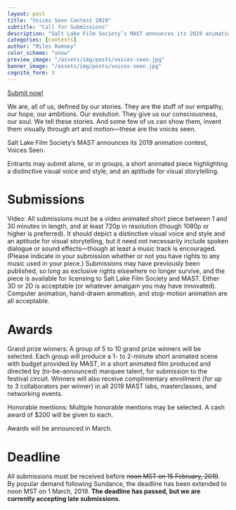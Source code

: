```yaml
---
layout: post
title: "Voices Seen Contest 2019"
subtitle: "Call for Submissions"
description: "Salt Lake Film Society’s MAST announces its 2019 animation contest, 'Voices Seen'."
categories: [contests]
author: "Miles Romney"
color_scheme: "snow"
preview_image: "/assets/img/posts/voices-seen.jpg"
banner_image: "/assets/img/posts/voices-seen.jpg"
cognito_form: 3
---
```


<a class="button" href="#cognito"><span class="xcon-forward"></span> Submit now!</a>

We are, all of us, defined by our stories. They are the stuff of our empathy, our hope, our ambitions. Our evolution. They give us our consciousness, our soul. We tell these stories. And some few of us can show them, invent them visually through art and motion—these are the voices seen.

Salt Lake Film Society’s MAST announces its 2019 animation contest, Voices Seen.

Entrants may submit alone, or in groups, a short animated piece highlighting a distinctive visual voice and style, and an aptitude for visual storytelling.

# Submissions

Video: All submissions must be a video animated short piece between 1 and 30 minutes in length, and at least 720p in resolution (though 1080p or higher is preferred). It should depict a distinctive visual voice and style and an aptitude for visual storytelling, but it need not necessarily include spoken dialogue or sound effects—though at least a music track is encouraged. (Please indicate in your submission whether or not you have rights to any music used in your piece.) Submissions may have previously been published, so long as exclusive rights elsewhere no longer survive, and the piece is available for licensing to Salt Lake Film Society and MAST. Either 3D or 2D is acceptable (or whatever amalgam you may have innovated). Computer animation, hand-drawn animation, and stop-motion animation are all acceptable.

# Awards

Grand prize winners: A group of 5 to 10 grand prize winners will be selected. Each group will produce a 1- to 2-minute short animated scene with budget provided by MAST, in a short animated film produced and directed by (to-be-announced) marquee talent, for submission to the festival circuit. Winners will also receive complimentary enrollment (for up to 3 collaborators per winner) in all 2019 MAST labs, masterclasses, and networking events.

Honorable mentions: Multiple honorable mentions may be selected. A cash award of $200 will be given to each.

Awards will be announced in March.

# Deadline

All submissions must be received before <strike>noon MST on 15 February, 2019</strike>. By popular demand following Sundance, the deadline has been extended to noon MST on 1 March, 2019. <strong>The deadline has passed, but we are currently accepting late submissions.</strong>